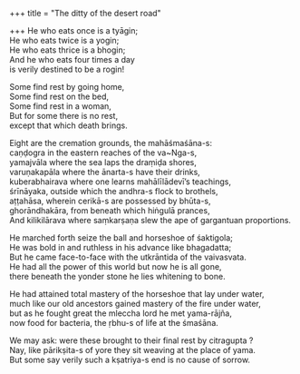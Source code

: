 +++
title = "The ditty of the desert road"

+++
He who eats once is a tyāgin;  
He who eats twice is a yogin;  
He who eats thrice is a bhogin;  
And he who eats four times a day  
is verily destined to be a rogin\!

Some find rest by going home,  
Some find rest on the bed,  
Some find rest in a woman,  
But for some there is no rest,  
except that which death brings.

Eight are the cremation grounds, the mahāśmaśāna-s:  
caṇḍogra in the eastern reaches of the va\~Nga-s,  
yamajvāla where the sea laps the draṃiḍa shores,  
varuṇakapāla where the ānarta-s have their drinks,  
kuberabhairava where one learns mahālīlādevī’s teachings,  
śrīnāyaka, outside which the andhra-s flock to brothels,  
aṭṭahāsa, wherein cerikā-s are possessed by bhūta-s,  
ghorāndhakāra, from beneath which hiṅgulā prances,  
And kilikilārava where saṃkarṣaṇa slew the ape of gargantuan
proportions.

He marched forth seize the ball and horseshoe of śaktigola;  
He was bold in and ruthless in his advance like bhagadatta;  
But he came face-to-face with the utkrāntida of the vaivasvata.  
He had all the power of this world but now he is all gone,  
there beneath the yonder stone he lies whitening to bone.

He had attained total mastery of the horseshoe that lay under water,  
much like our old ancestors gained mastery of the fire under water,  
but as he fought great the mleccha lord he met yama-rājña,  
now food for bacteria, the ṛbhu-s of life at the śmaśāna.

We may ask: were these brought to their final rest by citragupta ?  
Nay, like pārikṣita-s of yore they sit weaving at the place of yama.  
But some say verily such a kṣatriya-s end is no cause of sorrow.
